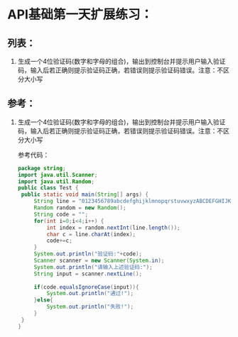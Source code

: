 # API基础第一天扩展练习：

## 列表：

1. 生成一个4位验证码(数字和字母的组合)，输出到控制台并提示用户输入验证码，输入后若正确则提示验证码正确，若错误则提示验证码错误。注意：不区分大小写

## 参考：

1. 生成一个4位验证码(数字和字母的组合)，输出到控制台并提示用户输入验证码，输入后若正确则提示验证码正确，若错误则提示验证码错误。注意：不区分大小写

   参考代码：

   ```java
   package string;
   import java.util.Scanner;
   import java.util.Random;
   public class Test {
   	public static void main(String[] args) {
   		String line = "0123456789abcdefghijklmnopqrstuvwxyzABCDEFGHIJKLMNOPQRSTUVWXYZ";
   		Random random = new Random();
   		String code = "";
   		for(int i=0;i<4;i++) {
   			int index = random.nextInt(line.length());
   			char c = line.charAt(index);
   			code+=c;
   		}
   		System.out.println("验证码:"+code);
   		Scanner scanner = new Scanner(System.in);
   		System.out.println("请输入上述验证码:");
   		String input = scanner.nextLine();
   		
   		if(code.equalsIgnoreCase(input)){
   			System.out.println("通过!");
   		}else{
   			System.out.println("失败!");
   		}
   	}
   }
   ```
   
   

